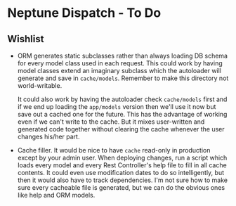 # Neptune Dispatch - To Do


## Wishlist

- ORM generates static subclasses rather than always loading DB schema for every model class used in each request.
    This could work by having model classes extend an imaginary subclass which the autoloader will generate and save in `cache/models`. Remember to make this directory not world-writable. 
    
    It could also work by having the autoloader check `cache/models` first and if we end up loading the `app/models` version then we'll use it now but save out a cached one for the future. This has the advantage of working even if we can't write to the cache. But it mixes user-written and generated code together without clearing the cache whenever the user changes his/her part.
- Cache filler.
    It would be nice to have `cache` read-only in production except by your admin user. When deploying changes, run a script which loads every model and every Rest Controller's help file to fill in all cache contents. It could even use modification dates to do so intelligently, but then it would also have to track dependencies. I'm not sure how to make sure every cacheable file is generated, but we can do the obvious ones like help and ORM models.

